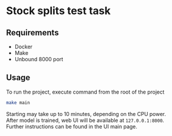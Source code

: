 # Stock splits test task

## Requirements
* Docker
* Make
* Unbound 8000 port

## Usage
To run the project, execute command from the root of the project 
```bash
make main
```
Starting may take up to 10 minutes, depending on the CPU power.  
After model is trained, web UI will be available at `127.0.0.1:8000`.  
Further instructions can be found in the UI main page.